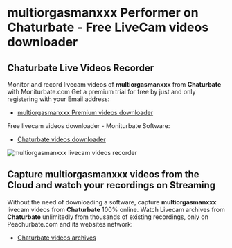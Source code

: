 # multiorgasmanxxx Performer on Chaturbate - Free LiveCam videos downloader

## Chaturbate Live Videos Recorder

Monitor and record livecam videos of **multiorgasmanxxx** from **Chaturbate** with Moniturbate.com
Get a premium trial for free by just and only registering with your Email address:
* [multiorgasmanxxx Premium videos downloader](https://moniturbate.com/request-demo-licence-key.html)

Free livecam videos downloader - Moniturbate Software:
* [Chaturbate videos downloader](https://moniturbate.com/moniturbate-download-software.html)

![multiorgasmanxxx livecam videos recorder](https://peachurnet.com/templates/moniturbate-software.png)


## Capture multiorgasmanxxx videos from the Cloud and watch your recordings on Streaming

Without the need of downloading a software, capture **multiorgasmanxxx** livecam videos from **Chaturbate** 100% online.
Watch Livecam archives from **Chaturbate** unlimitedly from thousands of existing recordings, only on Peachurbate.com and its websites network:
* [Chaturbate videos archives](https://peachurnet.com/)